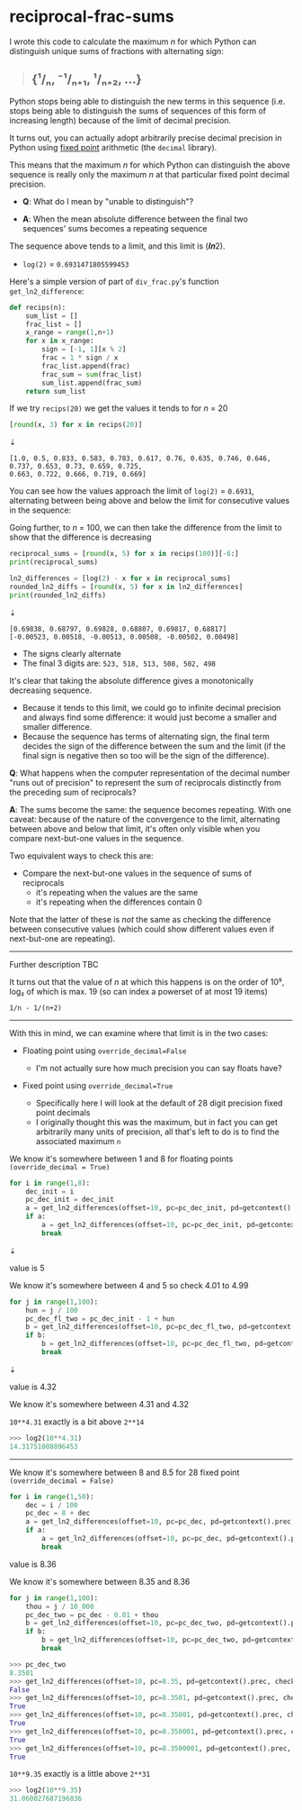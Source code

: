 # reciprocal-frac-sums

I wrote this code to calculate the maximum _n_ for which Python can distinguish unique sums of fractions
with alternating sign:

> ## {¹/ₙ, ⁻¹/ₙ₊₁, ¹/ₙ₊₂, …}

Python stops being able to distinguish the new terms in this sequence (i.e. stops being able to
distinguish the sums of sequences of this form of increasing length) because of the limit of decimal
precision.

It turns out, you can actually adopt arbitrarily precise decimal precision in Python using
[fixed point](https://docs.python.org/3/library/decimal.html) arithmetic (the `decimal` library).

This means that the maximum _n_ for which Python can distinguish the above sequence is really only
the maximum _n_ at that particular fixed point decimal precision.

- **Q**: What do I mean by "unable to distinguish"?

- **A**: When the mean absolute difference between the final two sequences' sums becomes a repeating sequence

The sequence above tends to a limit, and this limit is (𝒍𝒏2).

- `log(2)` = `0.6931471805599453`

Here's a simple version of part of `div_frac.py`'s function `get_ln2_difference`:

```py
def recips(n):
    sum_list = []
    frac_list = []
    x_range = range(1,n+1)
    for x in x_range:
        sign = [-1, 1][x % 2]
        frac = 1 * sign / x
        frac_list.append(frac)
        frac_sum = sum(frac_list)
        sum_list.append(frac_sum)
    return sum_list
```

If we try `recips(20)` we get the values it tends to for _n_ = 20

```py
[round(x, 3) for x in recips(20)]
```
⇣
```STDOUT
[1.0, 0.5, 0.833, 0.583, 0.783, 0.617, 0.76, 0.635, 0.746, 0.646, 0.737, 0.653, 0.73, 0.659, 0.725,
0.663, 0.722, 0.666, 0.719, 0.669]
```

You can see how the values approach the limit of `log(2)` = `0.6931`, alternating between being
above and below the limit for consecutive values in the sequence:

Going further, to _n_ = 100, we can then take the difference from the limit to show that the
difference is decreasing

```py
reciprocal_sums = [round(x, 5) for x in recips(100)][-6:]
print(reciprocal_sums)

ln2_differences = [log(2) - x for x in reciprocal_sums]
rounded_ln2_diffs = [round(x, 5) for x in ln2_differences]
print(rounded_ln2_diffs)
```
⇣
```STDOUT
[0.69838, 0.68797, 0.69828, 0.68807, 0.69817, 0.68817]
[-0.00523, 0.00518, -0.00513, 0.00508, -0.00502, 0.00498]
```

- The signs clearly alternate
- The final 3 digits are: `523, 518, 513, 508, 502, 498`

It's clear that taking the absolute difference gives a monotonically decreasing sequence.

- Because it tends to this limit, we could go to infinite decimal precision and always find some
  difference: it would just become a smaller and smaller difference.
- Because the sequence has terms of alternating sign, the final term decides the sign of the
  difference between the sum and the limit (if the final sign is negative then so too will be the
  sign of the difference).

**Q**: What happens when the computer representation of the decimal number "runs out of precision" to
represent the sum of reciprocals distinctly from the preceding sum of reciprocals?

**A**: The sums become the same: the sequence becomes repeating. With one caveat: because of the
nature of the convergence to the limit, alternating between above and below that limit, it's often
only visible when you compare next-but-one values in the sequence.

Two equivalent ways to check this are:

- Compare the next-but-one values in the sequence of sums of reciprocals
  - it's repeating when the values are the same
  - it's repeating when the differences contain 0

Note that the latter of these is _not_ the same as checking the difference between consecutive
values (which could show different values even if next-but-one are repeating).

---

Further description TBC

It turns out that the value of _n_ at which this happens is on the order of 10⁵, log₂ of which is
max. 19 (so can index a powerset of at most 19 items) 

```
1/n - 1/(n+2)
```

---

With this in mind, we can examine where that limit is in the two cases:

- Floating point using `override_decimal=False`
  - I'm not actually sure how much precision you can say floats have?

- Fixed point using `override_decimal=True`
  - Specifically here I will look at the default of 28 digit precision fixed point decimals
  - I originally thought this was the maximum, but in fact you can get arbitrarily many
    units of precision, all that's left to do is to find the associated maximum `n`

We know it's somewhere between 1 and 8 for floating points `(override_decimal = True)`

```py
for i in range(1,8):
    dec_init = i
    pc_dec_init = dec_init
    a = get_ln2_differences(offset=10, pc=pc_dec_init, pd=getcontext().prec, check_rep=True, v=False)
    if a:
        a = get_ln2_differences(offset=10, pc=pc_dec_init, pd=getcontext().prec, check_rep=True)
        break
```
⇣

value is 5

We know it's somewhere between 4 and 5 so check 4.01 to 4.99

```py
for j in range(1,100):
    hun = j / 100
    pc_dec_fl_two = pc_dec_init - 1 + hun
    b = get_ln2_differences(offset=10, pc=pc_dec_fl_two, pd=getcontext().prec, check_rep=True, v=False)
    if b:
        b = get_ln2_differences(offset=10, pc=pc_dec_fl_two, pd=getcontext().prec, check_rep=True)
        break
```
⇣

value is 4.32

We know it's somewhere between 4.31 and 4.32

`10**4.31` exactly is a bit above `2**14`

```py
>>> log2(10**4.31)
14.31751008896453
```

---

We know it's somewhere between 8 and 8.5 for 28 fixed point `(override_decimal = False)`

```py
for i in range(1,50):
    dec = i / 100
    pc_dec = 8 + dec
    a = get_ln2_differences(offset=10, pc=pc_dec, pd=getcontext().prec, check_rep=True, v=False)
    if a:
        a = get_ln2_differences(offset=10, pc=pc_dec, pd=getcontext().prec, check_rep=True)
        break
```

value is 8.36

We know it's somewhere between 8.35 and 8.36

```py
for j in range(1,100):
    thou = j / 10_000
    pc_dec_two = pc_dec - 0.01 + thou
    b = get_ln2_differences(offset=10, pc=pc_dec_two, pd=getcontext().prec, check_rep=True, v=False)
    if b:
        b = get_ln2_differences(offset=10, pc=pc_dec_two, pd=getcontext().prec, check_rep=True)
        break
```

```py
>>> pc_dec_two
8.3501
>>> get_ln2_differences(offset=10, pc=8.35, pd=getcontext().prec, check_rep=True, v=False)
False
>>> get_ln2_differences(offset=10, pc=8.3501, pd=getcontext().prec, check_rep=True, v=False)
True
>>> get_ln2_differences(offset=10, pc=8.35001, pd=getcontext().prec, check_rep=True, v=False)
True
>>> get_ln2_differences(offset=10, pc=8.350001, pd=getcontext().prec, check_rep=True, v=False)
True
>>> get_ln2_differences(offset=10, pc=8.3500001, pd=getcontext().prec, check_rep=True, v=False)
True
```

`10**9.35` exactly is a little above `2**31`

```py
>>> log2(10**9.35)
31.060027687196836
```

